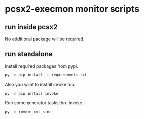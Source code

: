# pcsx2-execmon monitor scripts

## run inside pcsx2

No additional package will be required.

## run standalone

Install required packages from pypi.

```bat
py -m pip install -r requirements.txt
```

Also you want to install invoke too.

```bat
py -m pip install invoke
```

Run some generator tasks thru invoke.

```bat
py -m invoke xml sinc
```
